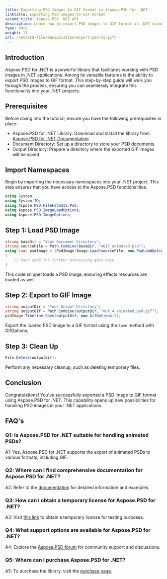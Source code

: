 ```yaml
---
title: Exporting PSD Images to GIF Format in Aspose.PSD for .NET
linktitle: Exporting PSD Images to GIF Format
second_title: Aspose.PSD .NET API
description: Learn how to export PSD images to GIF format in .NET using Aspose.PSD. A comprehensive guide with step-by-step instructions.
type: docs
weight: 11
url: /net/psd-file-manipulation/export-psd-to-gif/
---
```

## Introduction
Aspose.PSD for .NET is a powerful library that facilitates working with PSD images in .NET applications. Among its versatile features is the ability to export PSD images to GIF format. This step-by-step guide will walk you through the process, ensuring you can seamlessly integrate this functionality into your .NET projects.
## Prerequisites
Before diving into the tutorial, ensure you have the following prerequisites in place:
- Aspose.PSD for .NET Library: Download and install the library from [Aspose.PSD for .NET Documentation](https://reference.aspose.com/psd/net/).
- Document Directory: Set up a directory to store your PSD documents.
- Output Directory: Prepare a directory where the exported GIF images will be saved.
## Import Namespaces
Begin by importing the necessary namespaces into your .NET project. This step ensures that you have access to the Aspose.PSD functionalities.
```csharp
using System;
using System.IO;
using Aspose.PSD.FileFormats.Psd;
using Aspose.PSD.ImageLoadOptions;
using Aspose.PSD.ImageOptions;
```
## Step 1: Load PSD Image
```csharp
string baseDir = "Your Document Directory";
string sourceFile = Path.Combine(baseDir, "4GIF_animated.psd");
using (var psdImage = (PsdImage)Image.Load(sourceFile, new PsdLoadOptions() { LoadEffectsResource = true }))
{
    // Your code for further processing goes here
}
```
This code snippet loads a PSD image, ensuring effects resources are loaded as well.
## Step 2: Export to GIF Image
```csharp
string outputDir = "Your Output Directory";
string outputGif = Path.Combine(outputDir, "out_4_animated.psd.gif");
psdImage.Timeline.Save(outputGif, new GifOptions());
```
Export the loaded PSD image to a GIF format using the `Save` method with GifOptions.
## Step 3: Clean Up
```csharp
File.Delete(outputGif);
```
Perform any necessary cleanup, such as deleting temporary files.
## Conclusion
Congratulations! You've successfully exported a PSD image to GIF format using Aspose.PSD for .NET. This capability opens up new possibilities for handling PSD images in your .NET applications.
## FAQ's

### Q1: Is Aspose.PSD for .NET suitable for handling animated PSDs?

A1: Yes, Aspose.PSD for .NET supports the export of animated PSDs to various formats, including GIF.

### Q2: Where can I find comprehensive documentation for Aspose.PSD for .NET?

A2: Refer to the [documentation](https://reference.aspose.com/psd/net/) for detailed information and examples.

### Q3: How can I obtain a temporary license for Aspose.PSD for .NET?

A3: Visit [this link](https://purchase.aspose.com/temporary-license/) to obtain a temporary license for testing purposes.

### Q4: What support options are available for Aspose.PSD for .NET?

A4: Explore the [Aspose.PSD forum](https://forum.aspose.com/c/psd/34) for community support and discussions.

### Q5: Where can I purchase Aspose.PSD for .NET?

A5: To purchase the library, visit the [purchase page](https://purchase.aspose.com/buy).
